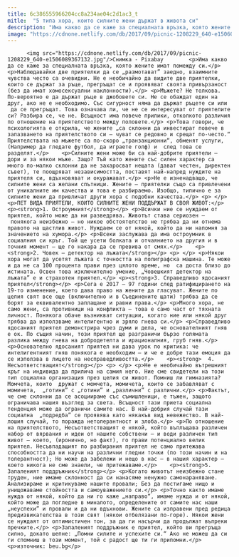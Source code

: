 ```yaml
---
title: 6c386555966204cc8a234ae04c2d1ac3_t
mitle:  "5 типа хора, които силните жени държат в живота си"
description: "Има какво да се каже за специалната връзка, която жените имат помежду си. Наблюдавайки две приятелки да се „размотават” заедно, взаимните чувства често са очевидни. Не е необичайно да видите две приятелки, които се държат за ръце, прегръщат се и проявяват своята привързаност (без да имат хомосексуални наклонности). Мъжете? Не толкова. По-вероятно е да държат …"
image: "https://cdnone.netlify.com/db/2017/09/picnic-1208229_640-e1506089367132.jpg"
---
```


          <img src="https://cdnone.netlify.com/db/2017/09/picnic-1208229_640-e1506089367132.jpg"/>Снимка - Pixabay        <p>Има какво да се каже за специалната връзка, която жените имат помежду си.</p> <p>Наблюдавайки две приятелки да се „размотават” заедно, взаимните чувства често са очевидни. Не е необичайно да видите две приятелки, които се държат за ръце, прегръщат се и проявяват своята привързаност (без да имат хомосексуални наклонности).</p> <p>Мъжете? Не толкова. По-вероятно е да държат ръце в джобовете си. Не се обаждат един на друг, ако не е необходимо. Със сигурност няма да държат ръцете си или  да се прегръщат. Това означава ли, че не се интересуват от приятелите си? Разбира се, че не. Всъщност има повече прилики, отколкото различия по отношение на приятелството между половете.</p> <p>Това говори, че психологията е открила, че жените „са склонни да инвестират повече в запазването на приятелството си – чуват се редовно и срещат по-често.“ Приятелствата на мъжете са по-скоро „транзакционни“, обменят услуги, (Например да гледате футбол, да играете голф) и  след това се разделят.</p>    <p>Силните жени може би са най-добрите приятели – дори и за някои мъже. Защо? Тъй като жените със силен характер са много по-малко склонни да не захаросват нещата (дават честен, директен съвет), те поощряват независимостта, поставят най-напред нуждите на приятеля си, вдъхновяват и окуражават.</p> <p>Не е изненадващо, че силните жени са желани спътници. Жените – приятелки също са привлечени от уникалните им качества и това е разбираемо. Изобщо, типично е за силните жени да привличат други хора с подобни качества.</p> <p> </p> <p>ПЕТ ВИДА ПРИЯТЕЛИ, КОИТО СИЛНИТЕ ЖЕНИ ПОДДЪРЖАТ В СВОЯ ЖИВОТ:</p> <p><strong>1. Остроумният</strong></p> <p>Всички ние се нуждаем от приятел, който може да ни разведрява. Животът става сериозен –  понякога неизбежно – но никое обстоятелство не трябва да ни отнема правото на щастлив живот. Нуждаем се от някой, който да ни напомня за значението на хумора.</p> <p>Всеки заслужава да има остроумник в социалния си кръг. Той ще усети болката и отчаянието на другия и в точния момент – ще го накара да се превива от смях.</p>    <p><strong>2. Човек – детектор на лъжата</strong></p> <p> </p> <p>Някои хора могат да усетят лъжата с точността на полиграфска машина. Те може и да не са 100 процента прави през цялото време, но  са доста близо до истината. Освен това изключително умение, „Човешкият детектор на лъжата” е и страхотен приятел.</p> <p><strong>3. Справедливо ядосаният приятел</strong></p> <p>Сега е 2017 – 97 години след ратифицирането на 19-то изменение, което дава право на жените да гласуват. Жените по целия свят все още (включително и в Съединените щати) трябва да се борят за еквивалентно заплащане и равни права.</p> <p>Много хора, не само жени, са противници на конфликта – това е само част от тяхната личност. Понякога обаче възникват ситуации, когато ние или някой друг трябва да използваме интелигентно и зряло гнева си.</p> <p>Справедливо ядосаният приятел демонстрира чрез думи и дела, че основателният гняв е ок. По същия начин, този приятел ще разграничи бързо голямата разлика между гнева на добродетелта и ирационалния, груб гняв.</p> <p>Основателно ядосаният приятел ни дава урок по критика: че интелигентният гняв понякога е необходим – и че е добре тази емоция да се използва в лицето на несправедливостта.</p>    <p><strong>  4. Несъответстващият</strong></p> <p> </p> <p>Не е необичайно вътрешният кръг на индивида да прилича на самия него. Ние сме свидетели на този тип социална организация през целия си живот. Помниш ли гимназията? Момчета, които  дружат с момчета, момичета, които се забавляват с момичета,  „готини” с „готини” и „различни” с различни.</p> <p>Фактът, че сме склонни да се асоциираме със съмишленици, е тъжен, защото ограничава нашия възглед за света. Всъщност тази приета социална тенденция може да ограничи самите нас. В най-добрия случай тази социална  „подредба” се проявява като някакъв вид невежество. В най-лошия случай, то поражда нетолерантност и злоба.</p> <p>По отношение на приятелството, Несъответстващият е някой, който въплъщава различен набор от вярвания и идеи от нашите собствени – и води различен тип живот – което, (иронично, но факт), го прави потенциално велик приятел. Несъвпадащият по разбирания приятел не само притежава способността да ни научи на различни гледни точки (по този начин и на толерантност); Но може да забележи и нещо в нас – в нашия характер – което никога не сме знаели, че притежаваме.</p>    <p><strong>5. Запаленият поддръжник</strong></p> <p>Когато животът неизбежно стане труден, ние имаме склонност да си нанасяме ненужно самонараняване.  Анализираме и критикуваме нашите провали; Без да постигаме нищо и унищожаваме стойността и самоуважението си.</p> <p>Точно както имаме нужда от някой, който да ни го каже „направо“, имаме нужда и от някой, който може да погледне в миналото, определените от самите нас наши „неуспехи” и провали и да ни вдъхнови. Жените са изправени пред редица предизвикателства в този свят (някои отбелязани по-горе). Някои жени се нуждаят от оптимистичен тон, за да ги насърчи да продължат въпреки пречките.</p> <p>Запаленият поддръжник е приятел, който ви прегръща силно, докато шепне: „Помни силите и успехите си.“ Ако не можеш да си ги спомниш в този момент, той с радост ще ти ги припомни.</p> <p>източник: beu.bg</p>        